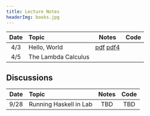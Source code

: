 ```yaml
---
title: Lecture Notes
headerImg: books.jpg
---
```


| Date       | Topic                         | Notes                     |  Code       |
|:----------:|:------------------------------|:-------------------------:|:-----------:|
| 4/3        | Hello, World                  | [pdf][lec1] [pdf4][lec1s] |             |
| 4/5        | The Lambda Calculus           |                           |             |


## Discussions

| Date       | Topic                    | Notes         |  Code      |
|:----------:|:-------------------------|:-------------:|:----------:|
| 9/28       | Running Haskell in Lab   | TBD           | TBD        |


[lec1]:      static/raw/lec1-intro.pdf
[lec1s]:     static/raw/lec1-intro-nup.pdf
[cod1]:      static/raw/lec2-crash.ml
[lec2]:      static/raw/lec2-crash.pdf
[lec2s]:     static/raw/lec2-crash-nup.pdf
[cod2]:      static/raw/lec2-crash.ml
[lec4]:      static/raw/lec-adt.pdf
[lec4s]:     static/raw/lec-adt-nup.pdf
[cod4]:      static/raw/lec-4.8.16.ml
[cod4b]:     static/raw/lec-4.11.16.ml
[cod4c]:     static/raw/lec-4.13.16.ml
[cod041816]: static/lec-4.18.16.ml
[cod042016]: static/lec-4.20.16.ml
[cod042216]: static/lec-4.22.16.ml


[lec5]:  static/lec3-adt.pdf
[lec5s]: static/lec3-adt-2x2.pdf
[cod5]:  static/lec4-adt.ml

[lec6]:  static/lec-hof.pdf
[lec6s]: static/lec-hof-nup.pdf
[cod6]:  static/lec-hof.ml

[lec7]:  static/lec-closure.pdf
[lec7s]: static/lec-closure-nup.pdf
[cod7a]: static/lec-4.25.16.ml
[cod7b]: static/lec-4.27.16.ml
[cod7b]: static/lec-4.29.16.ml

[lec9]: static/lec-poly.pdf
[lec9s]: static/lec-poly-nup.pdf

[lec11]: homeworks/info_parsing.html
[cod11]: http://goto.ucsd.edu/~rjhala/130/hw4/arith_notes/

[lec12]: lectures/lec-scalacrash.markdown.handout.html
[lec12s]: lectures/lec-scalacrash.markdown.slides.html
[cod12]: lectures/lec-scalacrash.scala

[lec14]: lectures/lec-iterators.markdown.handout.html
[lec14s]: lectures/lec-iterators.markdown.slides.html
[cod14]: lectures/lec-iterators.scala

[lec14a]: lectures/lec-recursion.markdown.handout.html
[lec14as]: lectures/lec-recursion.markdown.slides.html
[cod14]: lectures/lec-iterators.scala

[lec15]: lectures/lec-classes.markdown.handout.html
[lec15s]: lectures/lec-classes.markdown.slides.html
[cod15]: http://goto.ucsd.edu/~rjhala/130/lec-classes/

[lec16]: static/03-subtyping.html
[lec16s]: static/03-subtyping.slides.html
[cod16]: lectures/lec-subtyping/

[lec17]: lectures/lec-generics.markdown.handout.html
[lec17s]: lectures/lec-generics.markdown.slides.html
[cod17]: http://goto.ucsd.edu/~rjhala/130/lec-generics/

[lec18]: lectures/lec-prolog-1.markdown.handout.html
[lec18s]: lectures/lec-prolog-1.markdown.slides.html
[cod18]: lectures/lec-prolog.pl

[lec19]: lectures/lec-prolog.txt
[cod19]: lectures/lec-prolog.pl
